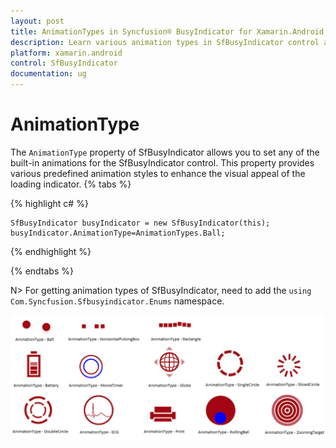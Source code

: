 ```yaml
---
layout: post
title: AnimationTypes in Syncfusion® BusyIndicator for Xamarin.Android
description: Learn various animation types in SfBusyIndicator control and how to customize visual loading effects
platform: xamarin.android
control: SfBusyIndicator
documentation: ug
---
```


# AnimationType

The `AnimationType` property of SfBusyIndicator allows you to set any of the built-in animations for the SfBusyIndicator control. This property provides various predefined animation styles to enhance the visual appeal of the loading indicator.
{% tabs %}

{% highlight c# %}

	SfBusyIndicator busyIndicator = new SfBusyIndicator(this);
	busyIndicator.AnimationType=AnimationTypes.Ball;
	
{% endhighlight %}

{% endtabs %}

N> For getting animation types of SfBusyIndicator, need to add the `using Com.Syncfusion.Sfbusyindicator.Enums` namespace.

![Image of Ball animation type](images/Ball.png)
                                          


